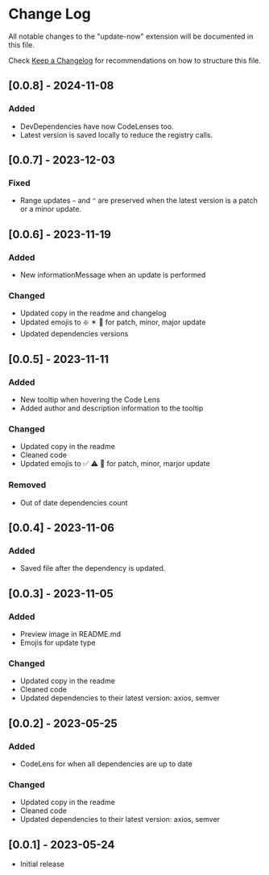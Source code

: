 # Change Log

All notable changes to the "update-now" extension will be documented in this file.

Check [Keep a Changelog](http://keepachangelog.com/) for recommendations on how to structure this file.

## [0.0.8] - 2024-11-08

### Added

 - DevDependencies have now CodeLenses too.
 - Latest version is saved locally to reduce the registry calls. 

## [0.0.7] - 2023-12-03

### Fixed

 - Range updates `~` and `^` are preserved when the latest version is a patch or a minor update.

## [0.0.6] - 2023-11-19

### Added

 - New informationMessage when an update is performed

### Changed

- Updated copy in the readme and changelog
- Updated emojis to ❇️ ✴️ 🛑 for patch, minor, major update
- Updated dependencies versions


## [0.0.5] - 2023-11-11

### Added

 - New tooltip when hovering the Code Lens
 - Added author and description information to the tooltip

### Changed

- Updated copy in the readme
- Cleaned code
- Updated emojis to ✅ ⚠️ 🛑 for patch, minor, marjor update

### Removed

- Out of date dependencies count



## [0.0.4] - 2023-11-06

### Added

- Saved file after the dependency is updated.
  
## [0.0.3] - 2023-11-05

### Added

- Preview image in README.md
- Emojis for update type
  
### Changed

- Updated copy in the readme
- Cleaned code
- Updated dependencies to their latest version: axios, semver



## [0.0.2] - 2023-05-25

### Added

- CodeLens for when all dependencies are up to date
  
### Changed

- Updated copy in the readme
- Cleaned code
- Updated dependencies to their latest version: axios, semver


## [0.0.1] - 2023-05-24

- Initial release